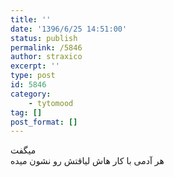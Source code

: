 ```yaml
---
title: ''
date: '1396/6/25 14:51:00'
status: publish
permalink: /5846
author: straxico
excerpt: ''
type: post
id: 5846
category:
    - tytomood
tag: []
post_format: []
---
```

میگفت  
هر آدمی با کار هاش لیاقتش رو نشون میده